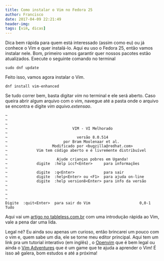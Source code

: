 ```yaml
---
title: Como instalar o Vim no Fedora 25
author: Francisco
date: 2017-04-09 22:21:49
header-img:
tags: [vim, dicas]
---
```


Dica bem rápida para quem está interessado (assim como eu) ou já conhece o Vim e quer instalá-lo. Aqui eu uso o Fedora 25, então vamos instalar nele. Bom, primeiro vamos garantir quer nossos pacotes estão atualizados. Execute o seguinte comando no terminal

```
sudo dnf update
```

Feito isso, vamos agora instalar o Vim.

```
dnf install vim-enhanced
```

Se tudo correr bem, basta digitar *vim* no terminal e ele será aberto. Caso queira abrir algum arquivo com o vim, navegue até a pasta onde o arquivo se encontra e digite *vim aquivo.extensao*.

```
~                                                                             
~                                                                             
~                                                                             
~                             VIM - VI Melhorado                              
~                                                                             
~                               versão 8.0.514                                
~                         por Bram Moolenaar et al.                           
~                    Modificado por <bugzilla@redhat.com>                     
~             Vim tem código aberto e é livremente distribuível               
~                                                                             
~                      Ajude crianças pobres em Uganda!                       
~             digite  :help iccf<Enter>     para informações                  
~                                                                             
~             digite  :q<Enter>             para sair                         
~             digite  :help<Enter> ou <F1>  para ajuda on-line                
~             digite  :help version8<Enter> para info da versão               
~                                                                             
~                                                                             
~                                                                             
~                                                                             
Digite  :quit<Enter>  para sair do Vim                      0,0-1        Tudo
```

Aqui vai um [artigo no tableless.com.br](https://tableless.com.br/introducao-bem-rapida-sobre-vim/) com uma introdução rápida ao Vim, vale a pena dar uma lida.

Legal né? Eu ainda sou apenas um curioso, então brincarei um pouco com o vim e, quem sabe um dia, ele se torne meu editor principal. Aqui tem um link pra um tutorial interativo (em inglês) , o [Openvim](http://www.openvim.com/) que é bem legal ou ainda o [Vim Adventures](https://vim-adventures.com/) que é um game que te ajuda a aprender o Vim! É isso aê galera, bom estudos e até a próxima!


